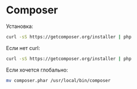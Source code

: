 # Composer

Установка:
```sh
curl -sS https://getcomposer.org/installer | php
```
Если нет curl:
```sh
curl -sS https://getcomposer.org/installer | php
```
Если хочется глобально:
```sh
mv composer.phar /usr/local/bin/composer
```
